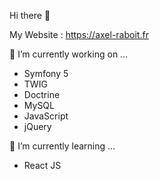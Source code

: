 Hi there 👋

My Website : https://axel-raboit.fr

🔭 I’m currently working on ...
  - Symfony 5
  - TWIG
  - Doctrine
  - MySQL
  - JavaScript
  - jQuery

🌱 I’m currently learning ...
  - React JS
